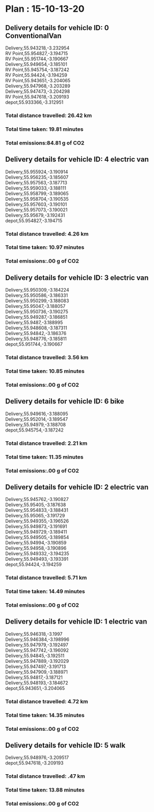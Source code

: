 # Plan : 15-10-13-20
## Delivery details for vehicle ID: 0 ConventionalVan 
Delivery,55.943218,-3.232954<br>RV Point,55.954827,-3.194715<br>RV Point,55.951744,-3.190667<br>Delivery,55.949654,-3.185101<br>RV Point,55.945754,-3.187242<br>RV Point,55.94424,-3.194259<br>RV Point,55.943651,-3.204065<br>Delivery,55.947968,-3.203289<br>Delivery,55.947473,-3.204298<br>RV Point,55.947618,-3.209193<br>depot,55.933366,-3.312951<br>
### Total distance travelled: 26.42 km 
### Total time taken: 19.81 minutes 
### Total emissions:84.81 g of CO2
## Delivery details for vehicle ID: 4 electric van 
Delivery,55.955924,-3.190914<br>Delivery,55.956235,-3.185607<br>Delivery,55.957563,-3.187713<br>Delivery,55.959033,-3.188111<br>Delivery,55.958799,-3.189065<br>Delivery,55.958704,-3.190535<br>Delivery,55.957603,-3.190101<br>Delivery,55.957073,-3.190021<br>Delivery,55.95679,-3.192431<br>depot,55.954827,-3.194715<br>
### Total distance travelled: 4.26 km 
### Total time taken: 10.97 minutes 
### Total emissions:.00 g of CO2
## Delivery details for vehicle ID: 3 electric van 
Delivery,55.950309,-3.184224<br>Delivery,55.950586,-3.186331<br>Delivery,55.950299,-3.188083<br>Delivery,55.95047,-3.188057<br>Delivery,55.950736,-3.190275<br>Delivery,55.949287,-3.186851<br>Delivery,55.9487,-3.188995<br>Delivery,55.948608,-3.187311<br>Delivery,55.94842,-3.186376<br>Delivery,55.948776,-3.185811<br>depot,55.951744,-3.190667<br>
### Total distance travelled: 3.56 km 
### Total time taken: 10.85 minutes 
### Total emissions:.00 g of CO2
## Delivery details for vehicle ID: 6 bike 
Delivery,55.949616,-3.188095<br>Delivery,55.952014,-3.189547<br>Delivery,55.94979,-3.188708<br>depot,55.945754,-3.187242<br>
### Total distance travelled: 2.21 km 
### Total time taken: 11.35 minutes 
### Total emissions:.00 g of CO2
## Delivery details for vehicle ID: 2 electric van 
Delivery,55.945762,-3.190827<br>Delivery,55.95405,-3.187638<br>Delivery,55.954833,-3.188431<br>Delivery,55.95065,-3.191729<br>Delivery,55.949355,-3.196526<br>Delivery,55.949873,-3.191691<br>Delivery,55.949729,-3.189411<br>Delivery,55.949505,-3.189854<br>Delivery,55.94994,-3.190859<br>Delivery,55.94958,-3.190896<br>Delivery,55.949332,-3.194235<br>Delivery,55.949493,-3.193391<br>depot,55.94424,-3.194259<br>
### Total distance travelled: 5.71 km 
### Total time taken: 14.49 minutes 
### Total emissions:.00 g of CO2
## Delivery details for vehicle ID: 1 electric van 
Delivery,55.946318,-3.1997<br>Delivery,55.946384,-3.198996<br>Delivery,55.947979,-3.192497<br>Delivery,55.947742,-3.196092<br>Delivery,55.94845,-3.192511<br>Delivery,55.947889,-3.192029<br>Delivery,55.947497,-3.191713<br>Delivery,55.947909,-3.188971<br>Delivery,55.94817,-3.187121<br>Delivery,55.948193,-3.184672<br>depot,55.943651,-3.204065<br>
### Total distance travelled: 4.72 km 
### Total time taken: 14.35 minutes 
### Total emissions:.00 g of CO2
## Delivery details for vehicle ID: 5 walk 
Delivery,55.948976,-3.209517<br>depot,55.947618,-3.209193<br>
### Total distance travelled: .47 km 
### Total time taken: 13.88 minutes 
### Total emissions:.00 g of CO2
